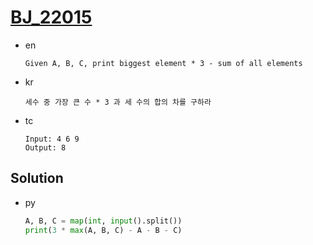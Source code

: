 # [BJ_22015](https://acmicpc.net/problem/22015)

* en

  ```en
  Given A, B, C, print biggest element * 3 - sum of all elements
  ```

* kr

  ```kr
  세수 중 가장 큰 수 * 3 과 세 수의 합의 차를 구하라
  ```

* tc

  ```tc
  Input: 4 6 9
  Output: 8
  ```

## Solution

* py

  ```py
  A, B, C = map(int, input().split())
  print(3 * max(A, B, C) - A - B - C)
  ```
